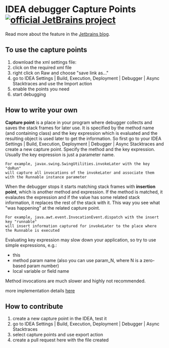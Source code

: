 # IDEA debugger Capture Points [![official JetBrains project](http://jb.gg/badges/official-plastic.svg)](https://confluence.jetbrains.com/display/ALL/JetBrains+on+GitHub)


Read more about the feature in the [Jetbrains blog](https://blog.jetbrains.com/idea/2017/02/intellij-idea-2017-1-eap-extends-debugger-with-async-stacktraces/).

## To use the capture points
 1. download the xml settings file:
  1. click on the required xml file
  2. right click on Raw and choose "save link as..."
 2. go to IDEA Settings | Build, Execution, Deployment | Debugger | Async Stacktraces and use the Import action
 4. enable the points you need
 5. start debugging

## How to write your own
**Capture point** is a place in your program where debugger collects and saves the stack frames for later use.
It is specified by the method name (and containing class) and the key expression which is evaluated and the resulting object is used later to get the information.
So first go to your IDEA Settings | Build, Execution, Deployment | Debugger | Async Stacktraces and create a new capture point.
Specify the method and the key expression. Usually the key expression is just a parameter name.

```
For example, javax.swing.SwingUtilities.invokeLater with the key "doRun"
will capture all invocations of the invokeLater and associate them with the Runnable instance parameter
```

When the debugger stops it starts matching stack frames with **insertion point**, which is another method and expression. If the method is matched, it evalautes the expression and if the value has some related stack information, it replaces the rest of the stack with it. This way you see what "was happening" at the related capture point.

```
For example, java.awt.event.InvocationEvent.dispatch with the insert key "runnable"
will insert information captured for invokeLater to the place where the Runnable is executed
```

Evaluating key expression may slow down your application, so try to use simple expressions, e.g.:
 * this
 * method param name (also you can use param_N, where N is a zero-based param number)
 * local variable or field name
 
Method invocations are much slower and highly not recommended.

more implementation details [here](https://blog.jetbrains.com/idea/2017/02/intellij-idea-2017-1-eap-extends-debugger-with-async-stacktraces/#comment-403133)

## How to contribute
 1. create a new capture point in the IDEA, test it
 3. go to IDEA Settings | Build, Execution, Deployment | Debugger | Async Stacktraces
 4. select capture points and use export action
 5. create a pull request here with the file created
